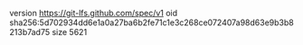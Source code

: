 version https://git-lfs.github.com/spec/v1
oid sha256:5d702934dd6e1a0a27ba6b2fe71c1e3c268ce072407a98d63e9b3b8213b7ad75
size 5621
